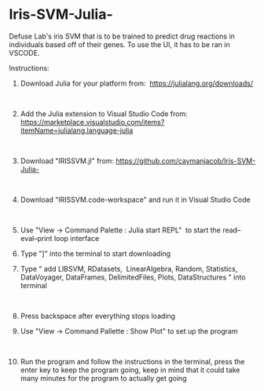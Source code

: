 # Iris-SVM-Julia-
Defuse Lab's iris SVM that is to be trained to predict drug reactions in individuals based off of their genes. To use the UI, it has to be ran in VSCODE.

Instructions:
1. Download Julia for your platform from:  https://julialang.org/downloads/

​

2. Add the Julia extension to Visual Studio Code from: https://marketplace.visualstudio.com/items?itemName=julialang.language-julia

​

3. Download "IRISSVM.jl" from: https://github.com/caymanjacob/Iris-SVM-Julia-

​

4. Download "IRISSVM.code-workspace" and run it in Visual Studio Code

​​

5. Use "View -> Command Palette : Julia start REPL"  to start the read–eval–print loop interface

6. Type "]" into the terminal to start downloading



7. Type " add LIBSVM, RDatasets,  LinearAlgebra, Random, Statistics, DataVoyager, DataFrames, DelimitedFiles, Plots, DataStructures " into terminal

​

8. Press backspace after everything stops loading



9. Use "View -> Command Pallette : Show Plot" to set up the program​

​

10. Run the program and follow the instructions in the terminal, press the enter key to keep the program going, keep in mind that it could take many minutes for the program to actually get going
